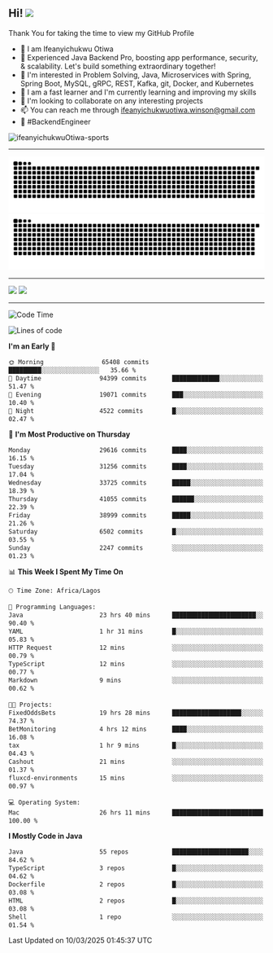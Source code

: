 <!-- BLOG-POST-LIST:START --><!-- BLOG-POST-LIST:END -->

## Hi! <img src="https://media.giphy.com/media/hvRJCLFzcasrR4ia7z/giphy.gif" width="4%"> 

Thank You for taking the time to view my GitHub Profile

- 👋 I am Ifeanyichukwu Otiwa
- 🚀 Experienced Java Backend Pro, boosting app performance, security, & scalability. Let's build something extraordinary together!
- 👀 I'm interested in Problem Solving, Java, Microservices with Spring, Spring Boot, MySQL, gRPC, REST, Kafka, git, Docker, and Kubernetes
- 🌱 I am a fast learner and I'm currently learning and improving my skills
- 💞️ I'm looking to collaborate on any interesting projects
- 📫 You can reach me through ifeanyichukwuotiwa.winson@gmail.com
- 🚀 #BackendEngineer

<p align="left" marginTop="10px"> <img src="https://komarev.com/ghpvc/?username=ifeanyichukwuOtiwa-sports&label=Profile%20views&color=0e75b6&style=for-the-badge" alt="ifeanyichukwuOtiwa-sports" /> </p>

***

<!--🐍📈SNAKEGRAPH / 🌐WEBSITE: https://github.com/Platane/snk -->
![github contribution grid snake animation](https://raw.githubusercontent.com/ifeanyichukwuOtiwa-sports/ifeanyichukwuOtiwa-sports/output/github-contribution-grid-snake-dark.svg#gh-dark-mode-only)![github contribution grid snake animation](https://raw.githubusercontent.com/ifeanyichukwuOtiwa-sports/ifeanyichukwuOtiwa-sports/output/github-contribution-grid-snake.svg#gh-light-mode-only)

***

<p float="left">
  <img float="left" src="https://github-readme-stats.vercel.app/api?username=ifeanyichukwuOtiwa-sports&count_private=true&include_all_commits=true&theme=react&show_icons=true" />
  <img float="right" src="https://github-readme-stats.vercel.app/api/top-langs/?username=ifeanyichukwuOtiwa-sports&layout=compact&show_icons=true&theme=react" /> 
</p>

***



<!--START_SECTION:waka-->
![Code Time](http://img.shields.io/badge/Code%20Time-3%2C528%20hrs%2033%20mins-blue)

![Lines of code](https://img.shields.io/badge/From%20Hello%20World%20I%27ve%20Written-45.5%20million%20lines%20of%20code-blue)

**I'm an Early 🐤** 

```text
🌞 Morning                65408 commits       █████████░░░░░░░░░░░░░░░░   35.66 % 
🌆 Daytime                94399 commits       █████████████░░░░░░░░░░░░   51.47 % 
🌃 Evening                19071 commits       ███░░░░░░░░░░░░░░░░░░░░░░   10.40 % 
🌙 Night                  4522 commits        █░░░░░░░░░░░░░░░░░░░░░░░░   02.47 % 
```
📅 **I'm Most Productive on Thursday** 

```text
Monday                   29616 commits       ████░░░░░░░░░░░░░░░░░░░░░   16.15 % 
Tuesday                  31256 commits       ████░░░░░░░░░░░░░░░░░░░░░   17.04 % 
Wednesday                33725 commits       █████░░░░░░░░░░░░░░░░░░░░   18.39 % 
Thursday                 41055 commits       ██████░░░░░░░░░░░░░░░░░░░   22.39 % 
Friday                   38999 commits       █████░░░░░░░░░░░░░░░░░░░░   21.26 % 
Saturday                 6502 commits        █░░░░░░░░░░░░░░░░░░░░░░░░   03.55 % 
Sunday                   2247 commits        ░░░░░░░░░░░░░░░░░░░░░░░░░   01.23 % 
```


📊 **This Week I Spent My Time On** 

```text
🕑︎ Time Zone: Africa/Lagos

💬 Programming Languages: 
Java                     23 hrs 40 mins      ███████████████████████░░   90.40 % 
YAML                     1 hr 31 mins        █░░░░░░░░░░░░░░░░░░░░░░░░   05.83 % 
HTTP Request             12 mins             ░░░░░░░░░░░░░░░░░░░░░░░░░   00.79 % 
TypeScript               12 mins             ░░░░░░░░░░░░░░░░░░░░░░░░░   00.77 % 
Markdown                 9 mins              ░░░░░░░░░░░░░░░░░░░░░░░░░   00.62 % 

🐱‍💻 Projects: 
FixedOddsBets            19 hrs 28 mins      ███████████████████░░░░░░   74.37 % 
BetMonitoring            4 hrs 12 mins       ████░░░░░░░░░░░░░░░░░░░░░   16.08 % 
tax                      1 hr 9 mins         █░░░░░░░░░░░░░░░░░░░░░░░░   04.43 % 
Cashout                  21 mins             ░░░░░░░░░░░░░░░░░░░░░░░░░   01.37 % 
fluxcd-environments      15 mins             ░░░░░░░░░░░░░░░░░░░░░░░░░   00.97 % 

💻 Operating System: 
Mac                      26 hrs 11 mins      █████████████████████████   100.00 % 
```

**I Mostly Code in Java** 

```text
Java                     55 repos            █████████████████████░░░░   84.62 % 
TypeScript               3 repos             █░░░░░░░░░░░░░░░░░░░░░░░░   04.62 % 
Dockerfile               2 repos             █░░░░░░░░░░░░░░░░░░░░░░░░   03.08 % 
HTML                     2 repos             █░░░░░░░░░░░░░░░░░░░░░░░░   03.08 % 
Shell                    1 repo              ░░░░░░░░░░░░░░░░░░░░░░░░░   01.54 % 
```




 Last Updated on 10/03/2025 01:45:37 UTC
<!--END_SECTION:waka-->

<!--
<p align="center">
![trophy](https://github-profile-trophy.vercel.app/?username=ifeanyichukwuOtiwa-sports&theme=onedark) (https://github.com/ryo-ma/github-profile-trophy)
</p>
-->

<!---
ifeanyi-otiwa/ifeanyi-otiwa is a ✨ special ✨ repository because its `README.md` (this file) appears on your GitHub profile.
You can click the Preview link to take a look at your changes.
--->
